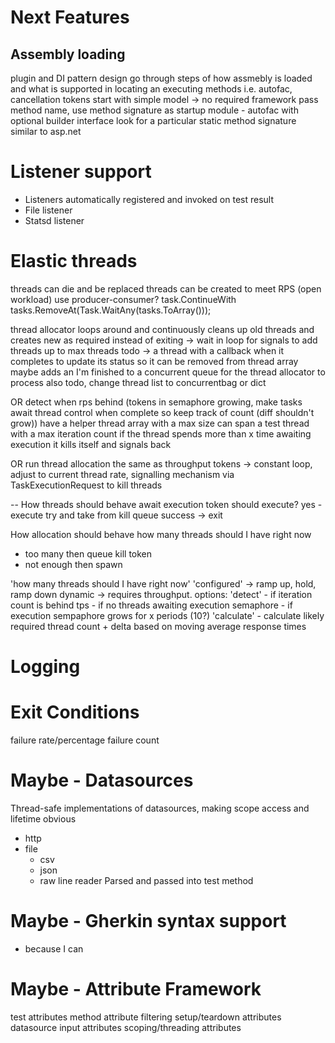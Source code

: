 # Next Features
## Assembly loading
plugin and DI pattern design 
go through steps of how assmebly is loaded and what is supported in locating an executing methods
i.e. autofac, cancellation tokens
start with simple model -> no required framework
pass method name, use method signature as startup module
    - autofac with optional builder interface
    look for a particular static method signature similar to asp.net

# Listener support
 - Listeners automatically registered and invoked on test result
 - File listener
 - Statsd listener

# Elastic threads
threads can die and be replaced
threads can be created to meet RPS (open workload)
use producer-consumer?
task.ContinueWith
tasks.RemoveAt(Task.WaitAny(tasks.ToArray()));


thread allocator loops around and continuously cleans up old threads and creates new as required
instead of exiting -> wait in loop for signals to add threads up to max threads
todo -> a thread with a callback when it completes to update its status so it can be removed from thread array
maybe adds an I'm finished to a concurrent queue for the thread allocator to process
also todo, change thread list to concurrentbag or dict

OR
 detect when rps behind (tokens in semaphore growing, make tasks await thread control when complete so keep track of count (diff shouldn't grow))
 have a helper thread array with a max size
can span a test thread with a max iteration count
if the thread spends more than x time awaiting execution it kills itself and signals back

OR
 run thread allocation the same as throughput tokens ->
 constant loop, adjust to current thread rate, signalling mechanism via TaskExecutionRequest to kill threads

--
How threads should behave
await execution token 
should execute?
  yes - execute
  try and take from kill queue
   success -> exit

How allocation should behave
how many threads should I have right now
 - too many then queue kill token
 - not enough then spawn

'how many threads should I have right now'
  'configured' -> ramp up, hold, ramp down
  dynamic -> requires throughput. options:
    'detect'
    - if iteration count is behind tps
    - if no threads awaiting execution semaphore
    - if execution sempaphore grows for x periods (10?)
    'calculate'
    - calculate likely required thread count + delta based on moving average response times

# Logging

# Exit Conditions
failure rate/percentage
failure count

# Maybe - Datasources
Thread-safe implementations of datasources, making scope access and lifetime obvious
 - http
 - file
   - csv
   - json
   - raw line reader
Parsed and passed into test method

# Maybe - Gherkin syntax support
 - because I can

# Maybe - Attribute Framework
test attributes
method attribute filtering
setup/teardown attributes
datasource input attributes
scoping/threading attributes
